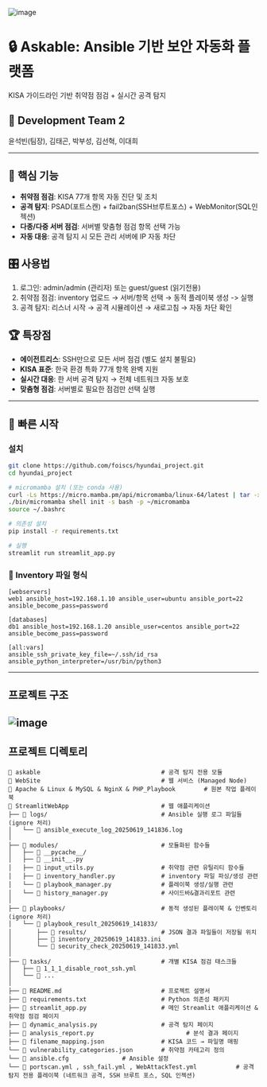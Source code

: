 ![image](https://github.com/user-attachments/assets/27435c3d-9746-4c3c-a602-210ebf28f1f3)

# 🔒 Askable: Ansible 기반 보안 자동화 플랫폼
KISA 가이드라인 기반 취약점 점검 + 실시간 공격 탐지

## 👥 Development Team 2
윤석빈(팀장), 김태곤, 박부성, 김선혁, 이대희

---

## 🎯 핵심 기능

- **취약점 점검**: KISA 77개 항목 자동 진단 및 조치
- **공격 탐지**: PSAD(포트스캔) + fail2ban(SSH브루트포스) + WebMonitor(SQL인젝션)
- **다종/다중 서버 점검**: 서버별 맞춤형 점검 항목 선택 가능
- **자동 대응**: 공격 탐지 시 모든 관리 서버에 IP 자동 차단

## 🎛️ 사용법

1. 로그인: admin/admin (관리자) 또는 guest/guest (읽기전용)<br>
2. 취약점 점검: inventory 업로드 → 서버/항목 선택 → 동적 플레이북 생성 -> 실행<br>
3. 공격 탐지: 리스너 시작 → 공격 시뮬레이션 → 새로고침 → 자동 차단 확인

## 🏆 특장점
- **에이전트리스**: SSH만으로 모든 서버 점검 (별도 설치 불필요)
- **KISA 표준**: 한국 환경 특화 77개 항목 완벽 지원
- **실시간 대응**: 한 서버 공격 탐지 → 전체 네트워크 자동 보호
- **맞춤형 점검**: 서버별로 필요한 점검만 선택 실행
---
## 🚀 빠른 시작

### 설치
```bash
git clone https://github.com/foiscs/hyundai_project.git
cd hyundai_project

# micromamba 설치 (또는 conda 사용)
curl -Ls https://micro.mamba.pm/api/micromamba/linux-64/latest | tar -xvj bin/micromamba
./bin/micromamba shell init -s bash -p ~/micromamba
source ~/.bashrc

# 의존성 설치
pip install -r requirements.txt

# 실행
streamlit run streamlit_app.py
```

### 📝 Inventory 파일 형식
```
[webservers]
web1 ansible_host=192.168.1.10 ansible_user=ubuntu ansible_port=22 ansible_become_pass=password

[databases]  
db1 ansible_host=192.168.1.20 ansible_user=centos ansible_port=22 ansible_become_pass=password

[all:vars]
ansible_ssh_private_key_file=~/.ssh/id_rsa
ansible_python_interpreter=/usr/bin/python3
```
---
## 프로젝트 구조
![image](https://github.com/user-attachments/assets/e4dd9dd8-f622-49c2-8b12-44bc4803815d)
---
## 프로젝트 디렉토리
```
📁 askable                                  # 공격 탐지 전용 모듈
📁 WebSite                                  # 웹 서비스 (Managed Node)
📁 Apache & Linux & MySQL & NginX & PHP_Playbook        # 원본 작업 플레이북
📁 StreamlitWebApp                          # 웹 애플리케이션
├── 📁 logs/                                # Ansible 실행 로그 파일들 (ignore 처리)
│   └── 📄 ansible_execute_log_20250619_141836.log
│
├── 📁 modules/                             # 모듈화된 함수들
│   ├── 📁 __pycache__/
│   ├── 📄 __init__.py
│   ├── 📄 input_utils.py                   # 취약점 관련 유틸리티 함수들
│   ├── 📄 inventory_handler.py             # inventory 파일 파싱/생성 관련
│   └── 📄 playbook_manager.py              # 플레이북 생성/실행 관련
│   └── 📄 history_manager.py               # 사이드바&결과리포트 관련
│
├── 📁 playbooks/                           # 동적 생성된 플레이북 & 인벤토리 (ignore 처리)
│   └── 📁 playbook_result_20250619_141833/
│       ├── 📁 results/                     # JSON 결과 파일들이 저장될 위치
│       ├── 📄 inventory_20250619_141833.ini
│       └── 📄 security_check_20250619_141833.yml
│
├── 📁 tasks/                               # 개별 KISA 점검 태스크들
│   ├── 📄 1_1_1_disable_root_ssh.yml
│   └── 📄 ...
│
├── 📄 README.md                            # 프로젝트 설명서
├── 📄 requirements.txt                     # Python 의존성 패키지
├── 📄 streamlit_app.py                     # 메인 Streamlit 애플리케이션 & 취약점 점검 페이지
├── 📄 dynamic_analysis.py                  # 공격 탐지 페이지
├── 📄 analysis_report.py			              # 분석 결과 페이지
├── 📄 filename_mapping.json                # KISA 코드 → 파일명 매핑
└── 📄 vulnerability_categories.json        # 취약점 카테고리 정의
└── 📄 ansible.cfg				# Ansible 설정
└── 📄 portscan.yml , ssh_fail.yml , WebAttackTest.yml			# 공격 탐지 전용 플레이북 (네트워크 공격, SSH 브루트 포스, SQL 인젝션)
```
